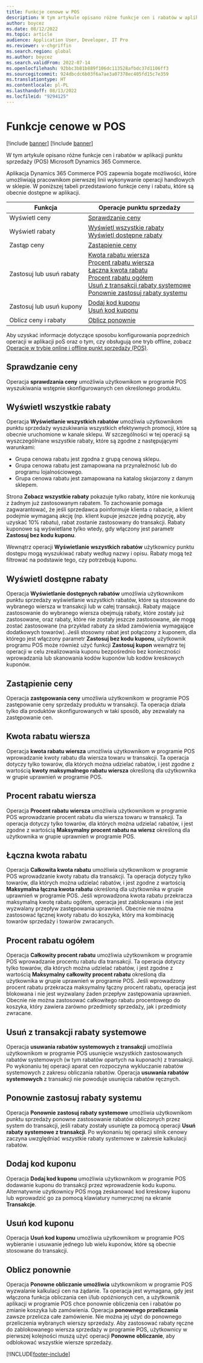 ```yaml
---
title: Funkcje cenowe w POS
description: W tym artykule opisano różne funkcje cen i rabatów w aplikacji punktu sprzedaży (POS) Microsoft Dynamics 365 Commerce.
author: boycez
ms.date: 08/12/2022
ms.topic: article
audience: Application User, Developer, IT Pro
ms.reviewer: v-chgriffin
ms.search.region: global
ms.author: boycez
ms.search.validFrom: 2022-07-14
ms.openlocfilehash: 92bbc3b81b889f106dc113528afbdc37d1106ff3
ms.sourcegitcommit: 924dbcdc6b03f6a7ae3a07378ec405fd15c7e359
ms.translationtype: HT
ms.contentlocale: pl-PL
ms.lasthandoff: 08/13/2022
ms.locfileid: "9294125"
---
```

# <a name="pricing-functions-in-pos"></a>Funkcje cenowe w POS

[!include [banner](includes/banner.md)]
[!include [banner](includes/preview-banner.md)]

W tym artykule opisano różne funkcje cen i rabatów w aplikacji punktu sprzedaży (POS) Microsoft Dynamics 365 Commerce.

Aplikacja Dynamics 365 Commerce POS zapewnia bogate możliwości, które umożliwiają pracownikom pierwszej linii wykonywanie operacji handlowych w sklepie. W poniższej tabeli przedstawiono funkcje ceny i rabatu, które są obecnie dostępne w aplikacji.

| Funkcja                       | Operacje punktu sprzedaży |
|--------------------------------|----------------|
| Wyświetl ceny                    | [Sprawdzanie ceny](#price-check) |
| Wyświetl rabaty                 | [Wyświetl wszystkie rabaty](#view-all-discounts)<br>[Wyświetl dostępne rabaty](#view-available-discounts) |
| Zastąp ceny                | [Zastąpienie ceny](#price-override) |
| Zastosuj lub usuń rabaty      | [Kwota rabatu wiersza](#line-discount-amount)<br>[Procent rabatu wiersza](#line-discount-percent)<br>[Łączna kwota rabatu](#total-discount-amount)<br>[Procent rabatu ogółem](#total-discount-percent)<br>[Usuń z transakcji rabaty systemowe](#remove-system-discounts-from-transaction)<br>[Ponownie zastosuj rabaty systemu](#reapply-system-discounts) |
| Zastosuj lub usuń kupony        | [Dodaj kod kuponu](#add-coupon-code)<br>[Usuń kod kuponu](#remove-coupon-code) |
| Oblicz ceny i rabaty | [Oblicz ponownie](#recalculate) |

Aby uzyskać informacje dotyczące sposobu konfigurowania poprzednich operacji w aplikacji poS oraz o tym, czy obsługują one tryb offline, zobacz [Operacje w trybie online i offline punkt sprzedaży (POS)](pos-operations.md).

## <a name="price-check"></a>Sprawdzanie ceny

Operacja **sprawdzania ceny** umożliwia użytkownikom w programie POS wyszukiwania wstępnie skonfigurowanych cen określonego produktu.

## <a name="view-all-discounts"></a>Wyświetl wszystkie rabaty

Operacja **Wyświetlanie wszystkich rabatów** umożliwia użytkownikom punktu sprzedaży wyszukiwania wszystkich efektywnych promocji, które są obecnie uruchomione w kanale sklepu. W szczególności w tej operacji są wyszczególniane wszystkie rabaty, które są zgodne z następującymi warunkami:

- Grupa cenowa rabatu jest zgodna z grupą cenową sklepu.
- Grupa cenowa rabatu jest zamapowana na przynależność lub do programu lojalnościowego.
- Grupa cenowa rabatu jest zamapowana na katalog skojarzony z danym sklepem.

Strona **Zobacz wszystkie rabaty** pokazuje tylko rabaty, które nie konkurują z żadnym już zastosowanym rabatem. To zachowanie pomaga zagwarantować, że jeśli sprzedawca poinformuje klienta o rabacie, a klient podejmie wymaganą akcję (np. klient kupuje jeszcze jedną pozycję, aby uzyskać 10% rabatu), rabat zostanie zastosowany do transakcji. Rabaty kuponowe są wyświetlane tylko wtedy, gdy włączony jest parametr **Zastosuj bez kodu kuponu**.

Wewnątrz operacji **Wyświetlanie wszystkich rabatów** użytkownicy punktu dostępu mogą wyszukiwać rabaty według nazwy i opisu. Rabaty mogą też filtrować na podstawie tego, czy potrzebują kuponu.

## <a name="view-available-discounts"></a>Wyświetl dostępne rabaty

Operacja **Wyświetlanie dostępnych rabatów** umożliwia użytkownikom punktu sprzedaży wyświetlanie wszystkich rabatów, które są stosowane do wybranego wiersza w transakcji lub w całej transakcji. Rabaty mające zastosowanie do wybranego wiersza obejmują rabaty, które zostały już zastosowane, oraz rabaty, które nie zostały jeszcze zastosowane, ale mogą zostać zastosowane (na przykład rabaty za skład zamówienia wymagające dodatkowych towarów). Jeśli stosowny rabat jest połączony z kuponem, dla którego jest włączony parametr **Zastosuj bez kodu kuponu**, użytkownik programu POS może również użyć funkcji **Zastosuj kupon** wewnątrz tej operacji w celu zrealizowania kuponu bezpośrednio bez konieczności wprowadzania lub skanowania kodów kuponów lub kodów kreskowych kuponów.

## <a name="price-override"></a>Zastąpienie ceny

Operacja **zastępowania ceny** umożliwia użytkownikom w programie POS zastępowanie ceny sprzedaży produktu w transakcji. Ta operacja działa tylko dla produktów skonfigurowanych w taki sposób, aby zezwalały na zastępowanie cen.

## <a name="line-discount-amount"></a>Kwota rabatu wiersza

Operacja **kwota rabatu wiersza** umożliwia użytkownikom w programie POS wprowadzanie kwoty rabatu dla wiersza towaru w transakcji. Ta operacja dotyczy tylko towarów, dla których można udzielać rabatów, i jest zgodne z wartością **kwoty maksymalnego rabatu wiersza** określoną dla użytkownika w grupie uprawnień w programie POS.

## <a name="line-discount-percent"></a>Procent rabatu wiersza

Operacja **Procent rabatu wiersza** umożliwia użytkownikom w programie POS wprowadzanie procent rabatu dla wiersza towaru w transakcji. Ta operacja dotyczy tylko towarów, dla których można udzielać rabatów, i jest zgodne z wartością **Maksymalny procent rabatu na wiersz** określoną dla użytkownika w grupie uprawnień w programie POS.

## <a name="total-discount-amount"></a>Łączna kwota rabatu

Operacja **Całkowita kwota rabatu** umożliwia użytkownikom w programie POS wprowadzanie kwoty rabatu dla transakcji. Ta operacja dotyczy tylko towarów, dla których można udzielać rabatów, i jest zgodne z wartością **Maksymalna łączna kwota rabatu** określoną dla użytkownika w grupie uprawnień w programie POS. Jeśli wprowadzona kwota rabatu przekracza maksymalną kwotę rabatu ogółem, operacja jest zablokowana i nie jest wyzwalany przepływ zastępowania uprawnień. Obecnie nie można zastosować łącznej kwoty rabatu do koszyka, który ma kombinację towarów sprzedaży i towarów zwracanych.

## <a name="total-discount-percent"></a>Procent rabatu ogółem

Operacja **Całkowity procent rabatu** umożliwia użytkownikom w programie POS wprowadzanie procentu rabatu dla transakcji. Ta operacja dotyczy tylko towarów, dla których można udzielać rabatów, i jest zgodne z wartością **Maksymalny całkowity procent rabatu** określoną dla użytkownika w grupie uprawnień w programie POS. Jeśli wprowadzony procent rabatu przekracza maksymalny łączny procent rabatu, operacja jest blokowana i nie jest wyzwalany żaden przepływ zastępowania uprawnień. Obecnie nie można zastosować całkowitego rabatu procentowego do koszyka, który zawiera zarówno przedmioty sprzedaży, jak i przedmioty zwracane.

## <a name="remove-system-discounts-from-transaction"></a>Usuń z transakcji rabaty systemowe

Operacja **usuwania rabatów systemowych z transakcji** umożliwia użytkownikom w programie POS usunięcie wszystkich zastosowanych rabatów systemowych (w tym rabatów opartych na kuponach) z transakcji. Po wykonaniu tej operacji aparat cen rozpoczyna wykluczanie rabatów systemowych z zakresu obliczania rabatów. Operacja **usuwania rabatów systemowych** z transakcji nie powoduje usunięcia rabatów ręcznych.

## <a name="reapply-system-discounts"></a>Ponownie zastosuj rabaty systemu

Operacja **Ponownie zastosuj rabaty systemowe** umożliwia użytkownikom punktu sprzedaży ponowne zastosowanie rabatów obliczonych przez system do transakcji, jeśli rabaty zostały usunięte za pomocą operacji **Usuń rabaty systemowe z transakcji**. Po wykonaniu tej operacji silnik cenowy zaczyna uwzględniać wszystkie rabaty systemowe w zakresie kalkulacji rabatów.

## <a name="add-coupon-code"></a>Dodaj kod kuponu

Operacja **Dodaj kod kuponu** umożliwia użytkownikom w programie POS dodawanie kuponu do transakcji przez wprowadzenie kodu kuponu. Alternatywnie użytkownicy POS mogą zeskanować kod kreskowy kuponu lub wprowadzić go za pomocą klawiatury numerycznej na ekranie **Transakcje**.

## <a name="remove-coupon-code"></a>Usuń kod kuponu

Operacja **Usuń kod kuponu** umożliwia użytkownikom w programie POS wybieranie i usuwanie jednego lub wielu kuponów, które są obecnie stosowane do transakcji.

## <a name="recalculate"></a>Oblicz ponownie

Operacja **Ponowne obliczanie umożliwia** użytkownikom w programie POS wyzwalanie kalkulacji cen na żądanie. Ta operacja jest wymagana, gdy jest włączona funkcja obliczania cen i/lub opóźnionych cen, a użytkownik aplikacji w programie POS chce ponownie obliczenia cen i rabatów po zmianie koszyka lub zamówienia. Operacja **ponownego przeliczania** zawsze przelicza całe zamówienie. Nie można jej użyć do ponownego przeliczenia wybranych wierszy sprzedaży. Aby zastosować rabaty ręczne do zablokowanego wiersza sprzedaży w programie POS, użytkownicy w pierwszej kolejności muszą użyć operacji **Ponowne obliczanie**, aby odblokować wszystkie wiersze sprzedaży.

[!INCLUDE[footer-include](../includes/footer-banner.md)]
